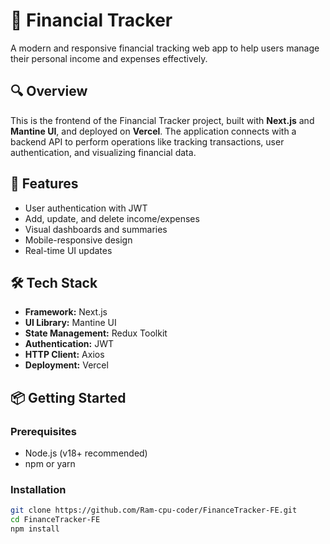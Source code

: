 # 💸 Financial Tracker

A modern and responsive financial tracking web app to help users manage their personal income and expenses effectively.

## 🔍 Overview

This is the frontend of the Financial Tracker project, built with **Next.js** and **Mantine UI**, and deployed on **Vercel**. The application connects with a backend API to perform operations like tracking transactions, user authentication, and visualizing financial data.

## 🚀 Features

- User authentication with JWT
- Add, update, and delete income/expenses
- Visual dashboards and summaries
- Mobile-responsive design
- Real-time UI updates

## 🛠 Tech Stack

- **Framework:** Next.js
- **UI Library:** Mantine UI
- **State Management:** Redux Toolkit
- **Authentication:** JWT
- **HTTP Client:** Axios
- **Deployment:** Vercel

## 📦 Getting Started

### Prerequisites

- Node.js (v18+ recommended)
- npm or yarn

### Installation

```bash
git clone https://github.com/Ram-cpu-coder/FinanceTracker-FE.git
cd FinanceTracker-FE
npm install
